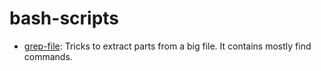 # bash-scripts

- [grep-file](https://github.com/jtirana98/bash-scripts/blob/main/grep-file.md): Tricks to extract parts from a big file. It contains mostly find commands.
